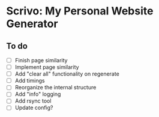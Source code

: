 # Scrivo: My Personal Website Generator


## To do

- [ ] Finish page similarity
- [ ] Implement page similarity
- [ ] Add "clear all" functionality on regenerate
- [ ] Add timings
- [ ] Reorganize the internal structure
- [ ] Add "info" logging
- [ ] Add rsync tool
- [ ] Update config?
